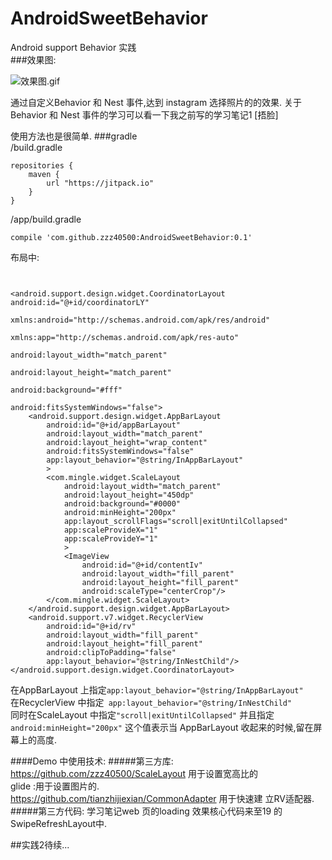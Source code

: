 # AndroidSweetBehavior
Android support Behavior 实践   
###效果图:    


![效果图.gif](http://upload-images.jianshu.io/upload_images/166866-b243d27707cc6d4b.gif?imageMogr2/auto-orient/strip)


通过自定义Behavior 和 Nest 事件,达到 instagram 选择照片的的效果.
关于Behavior 和 Nest 事件的学习可以看一下我之前写的学习笔记1 [捂脸]

使用方法也是很简单.
###gradle      
/build.gradle
~~~
repositories {
    maven {
        url "https://jitpack.io"
    }
}
~~~
/app/build.gradle
~~~
compile 'com.github.zzz40500:AndroidSweetBehavior:0.1'
~~~
布局中:
~~~


<android.support.design.widget.CoordinatorLayout android:id="@+id/coordinatorLY"
                                                 xmlns:android="http://schemas.android.com/apk/res/android"
                                                 xmlns:app="http://schemas.android.com/apk/res-auto"
                                                 android:layout_width="match_parent"
                                                 android:layout_height="match_parent"
                                                 android:background="#fff"
                                                 android:fitsSystemWindows="false">
    <android.support.design.widget.AppBarLayout
        android:id="@+id/appBarLayout"
        android:layout_width="match_parent"
        android:layout_height="wrap_content"
        android:fitsSystemWindows="false"
        app:layout_behavior="@string/InAppBarLayout"
        >
        <com.mingle.widget.ScaleLayout
            android:layout_width="match_parent"
            android:layout_height="450dp"
            android:background="#0000"
            android:minHeight="200px"
            app:layout_scrollFlags="scroll|exitUntilCollapsed"
            app:scaleProvideX="1"
            app:scaleProvideY="1"
            >
            <ImageView
                android:id="@+id/contentIv"
                android:layout_width="fill_parent"
                android:layout_height="fill_parent"
                android:scaleType="centerCrop"/>
        </com.mingle.widget.ScaleLayout>
    </android.support.design.widget.AppBarLayout>
    <android.support.v7.widget.RecyclerView
        android:id="@+id/rv"
        android:layout_width="fill_parent"
        android:layout_height="fill_parent"
        android:clipToPadding="false"
        app:layout_behavior="@string/InNestChild"/>
</android.support.design.widget.CoordinatorLayout>
~~~

在AppBarLayout 上指定`app:layout_behavior="@string/InAppBarLayout"`     
在RecyclerView 中指定` app:layout_behavior="@string/InNestChild"`   
同时在ScaleLayout 中指定`"scroll|exitUntilCollapsed"`
并且指定`android:minHeight="200px"`
这个值表示当 AppBarLayout 收起来的时候,留在屏幕上的高度.   





####Demo 中使用技术:
#####第三方库:
https://github.com/zzz40500/ScaleLayout   用于设置宽高比的   
glide :用于设置图片的.   
https://github.com/tianzhijiexian/CommonAdapter 用于快速建  立RV适配器.   
#####第三方代码:
学习笔记web 页的loading 效果核心代码来至19 的SwipeRefreshLayout中.






##实践2待续...   
